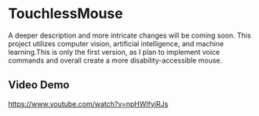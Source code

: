 # TouchlessMouse
A deeper description and more intricate changes will be coming soon. This project utilizes computer vision, artificial intelligence, and machine learning.This is only the first version, as I plan to implement voice commands and overall create a more disability-accessible mouse.

## Video Demo
https://www.youtube.com/watch?v=npHWIfyiRJs
